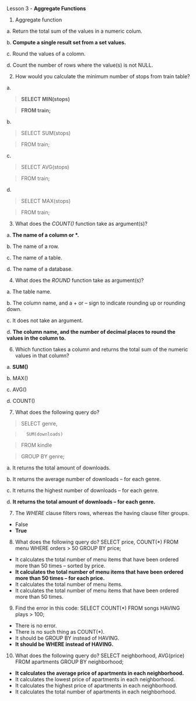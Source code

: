 Lesson 3 - **Aggregate Functions**

1.	Aggregate function

a.	Return the total sum of the values in a numeric colum.

b.	**Compute a single result set from a set values.**

c.	Round the values of a colomn.

d.	Count the number of rows where the value(s) is not NULL.

2.	How would you calculate the minimum number of stops from train table?

a.
>	**SELECT MIN(stops)**

>	**FROM train;**

b.	
>	SELECT SUM(stops)

>	FROM train;

c.	
>	SELECT AVG(stops)

>	FROM train;

d.	
>	SELECT MAX(stops)

>	FROM train;

3.	What does the *COUNT()* function take as argument(s)?

a.	__The name of a column or *.__

b.	The name of a row.

c.	The name of a table.

d.	The name of a database.

4.	What does the *ROUND* function take as argument(s)?

a.	The table name.

b.	The column name, and a + or – sign to indicate rounding up or rounding down.

c.	It does not take an argument.

d.	**The column name, and the number of decimal places to round the values in the column to.**

6.	Which function takes a column and returns the total sum of the numeric values in that column?

a.	**SUM()**

b.	MAX()

c.	AVG()

d.	COUNT()

7.	What does the following query do?

>	SELECT genre,
	
>		SUM(downloads)

>	FROM kindle

>	GROUP BY genre;

a.	It returns the total amount of downloads.

b.	It returns the average number of downloads – for each genre.

c.	It returns the highest number of downloads – for each genre.

d.	**It returns the total amount of downloads – for each genre.**

7.	The *WHERE* clause filters rows, whereas the having clause filter groups.
-	False
-	**True**
8.	What does the following query do?
SELECT price,
	COUNT(*)
FROM menu
WHERE orders > 50
GROUP BY price;
-	It calculates the total number of menu items that have been ordered more than 50 times – sorted by price.
-	**It calculates the total number of menu items that have been ordered more than 50 times – for each price.**
-	It calculates the total number of menu items.
-	It calculates the total number of menu items that have been ordered more than 50 times.
9.	Find the error in this code:
SELECT COUNT(*)
FROM songs
HAVING plays > 100;
-	There is no error.
-	There is no such thing as COUNT(*).
-	It should be GROUP BY instead of HAVING.
-	**It should be WHERE instead of HAVING.**
10.	What does the following query do?
SELECT neighborhood,
	AVG(price)
FROM apartments
GROUP BY neighborhood;
-	**It calculates the average price of apartments in each neighborhood.**
-	It calculates the lowest price of apartments in each neighborhood.
-	It calculates the highest price of apartments in each neighborhood.
-	It calculates the total number of apartments in each neighborhood.

